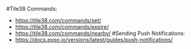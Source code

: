 #Tile38 Commands:
- https://tile38.com/commands/set/
- https://tile38.com/commands/expire/
- https://tile38.com/commands/nearby/
#Sending Push Notifications:
- https://docs.expo.io/versions/latest/guides/push-notifications/
